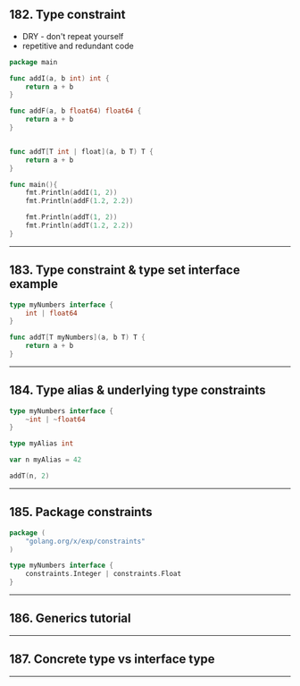 ## 182. Type constraint

* DRY - don't repeat yourself
* repetitive and redundant code

```go
package main

func addI(a, b int) int {
    return a + b
}

func addF(a, b float64) float64 {
    return a + b
}


func addT[T int | float](a, b T) T {
    return a + b
}

func main(){
    fmt.Println(addI(1, 2))
    fmt.Println(addF(1.2, 2.2))

    fmt.Println(addT(1, 2))
    fmt.Println(addT(1.2, 2.2))
}
```

***

## 183. Type constraint & type set interface example

```go
type myNumbers interface {
    int | float64
}

func addT[T myNumbers](a, b T) T {
    return a + b
}
```

***

## 184. Type alias & underlying type constraints

```go
type myNumbers interface {
    ~int | ~float64
}

type myAlias int

var n myAlias = 42

addT(n, 2)
```

***

## 185. Package constraints


```go
package (
    "golang.org/x/exp/constraints"
)

type myNumbers interface {
    constraints.Integer | constraints.Float
}
```

***

## 186. Generics tutorial

***

## 187. Concrete type vs interface type

***

